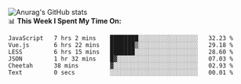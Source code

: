 
![Anurag's GitHub stats](https://github-readme-stats.vercel.app/api?username=supergczh&show_icons=true&theme=radical)
<br />
📊 **This Week I Spent My Time On:**

<!--START_SECTION:waka-->

```text
JavaScript   7 hrs 2 mins    ████████░░░░░░░░░░░░░░░░░   32.23 %
Vue.js       6 hrs 22 mins   ███████▒░░░░░░░░░░░░░░░░░   29.18 %
LESS         6 hrs 15 mins   ███████░░░░░░░░░░░░░░░░░░   28.60 %
JSON         1 hr 32 mins    █▓░░░░░░░░░░░░░░░░░░░░░░░   07.03 %
Cheetah      38 mins         ▓░░░░░░░░░░░░░░░░░░░░░░░░   02.93 %
Text         0 secs          ░░░░░░░░░░░░░░░░░░░░░░░░░   00.01 %
```

<!--END_SECTION:waka-->
